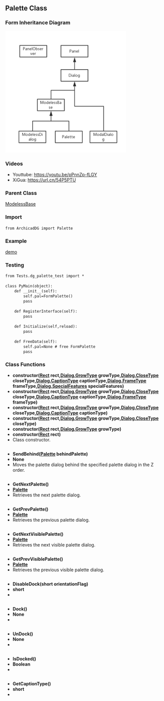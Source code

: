 ## Palette Class

### Form Inheritance Diagram

<img src="../Imgs/form_inheritance_diagram.png" width="384px" height="384px" />

### Videos
* Youttube: https://youtu.be/pPnnZp-fLGY
* XiGua: https://url.cn/54P5PTU


### Parent Class
[ModelessBase](ArchicadDG_ModelessBase.md)

### Import
```
from ArchicadDG import Palette
``` 

### Example
[demo](../Scripts/Tests/dg_palette_test.py)

### Testing
```
from Tests.dg_palette_test import *

class PyMain(object):
    def __init__(self):
        self.pal=FormPalette()
        pass

    def RegisterInterface(self):
        pass
    
    def Initialize(self,reload):
        pass

    def FreeData(self):
        self.pal=None # free FormPalette
        pass
```

### Class Functions

* **constructor([Rect](ArchicadDG_Rect.md) rect,[Dialog.GrowType](ArchicadDG_GrowType.md) growType,[Dialog.CloseType](ArchicadDG_CloseType.md) closeType,[Dialog.CaptionType](ArchicadDG_CaptionType.md) captionType,[Dialog.FrameType](ArchicadDG_FrameType.md) frameType,[Dialog.SpecialFeatures](ArchicadDG_SpecialFeatures.md) specialFeatures)**
* **constructor([Rect](ArchicadDG_Rect.md) rect,[Dialog.GrowType](ArchicadDG_GrowType.md) growType,[Dialog.CloseType](ArchicadDG_CloseType.md) closeType,[Dialog.CaptionType](ArchicadDG_CaptionType.md) captionType,[Dialog.FrameType](ArchicadDG_FrameType.md) frameType)**
* **constructor([Rect](ArchicadDG_Rect.md) rect,[Dialog.GrowType](ArchicadDG_GrowType.md) growType,[Dialog.CloseType](ArchicadDG_CloseType.md) closeType,[Dialog.CaptionType](ArchicadDG_CaptionType.md) captionType)**
* **constructor([Rect](ArchicadDG_Rect.md) rect,[Dialog.GrowType](ArchicadDG_GrowType.md) growType,[Dialog.CloseType](ArchicadDG_CloseType.md) closeType)**
* **constructor([Rect](ArchicadDG_Rect.md) rect,[Dialog.GrowType](ArchicadDG_GrowType.md) growType)**
* **constructor([Rect](ArchicadDG_Rect.md) rect)**
* Class constructor.
```
```

* **SendBehind([Palette](ArchicadDG_Palette.md) behindPalette)**
* **None**
* Moves the palette dialog behind the specified palette dialog in the Z order.
```

```


* **GetNextPalette()**
* **[Palette](ArchicadDG_Palette.md)**
* Retrieves the next palette dialog.

```

```

* **GetPrevPalette()**
* **[Palette](ArchicadDG_Palette.md)**
* Retrieves the previous palette dialog.

```

```

* **GetNextVisiblePalette()**
* **[Palette](ArchicadDG_Palette.md)**
* Retrieves the next visible palette dialog.

```

```

* **GetPrevVisiblePalette()**
* **[Palette](ArchicadDG_Palette.md)**
* Retrieves the previous visible palette dialog.

```

```

* **DisableDock(short orientationFlag)**
* **short**
* 

```

```

* **Dock()**
* **None**
* 

```

```

* **UnDock()**
* **None**
* 
```

```

* **IsDocked()**
* **Boolean**
* 
```

```

* **GetCaptionType()**
* **short**
* 
```

```

